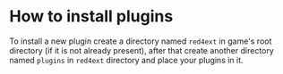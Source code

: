 # How to install plugins

To install a new plugin create a directory named `red4ext` in game's root directory (if it is not already present),
after that create another directory named `plugins` in `red4ext` directory and place your plugins in it.
